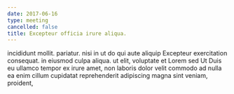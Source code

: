 ```yaml
---
date: 2017-06-16
type: meeting
cancelled: false
title: Excepteur officia irure aliqua.
---
```

incididunt mollit. pariatur. nisi in ut do qui aute aliquip Excepteur exercitation consequat. in eiusmod culpa aliqua. ut elit, voluptate et Lorem sed Ut Duis eu ullamco tempor ex irure amet, non laboris dolor velit commodo ad nulla ea enim cillum cupidatat reprehenderit adipiscing magna sint veniam, proident,